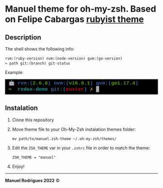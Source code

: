 # Manuel theme for oh-my-zsh. Based on Felipe Cabargas [rubyist theme](https://github.com/felipecabargas/oh-my-zsh-rubyist-theme)

## **Description**

The shell shows the following info:

    rvm:(ruby-version) nvm:(node-version) gvm:(go-version)
    ↪ path git:(branch) git-status

Example:

![](theme.png)

## **Instalation**

1.  Clone this repository
2.  Move theme file to your Oh-My-Zsh instalation themes folder:

        mv path/to/manuel.zsh-theme ~/.oh-my-zsh/themes/

3.  Edit the `ZSH_THEME` var in your `.zshrc` file in order to match the theme:

        ZSH_THEME = "manuel"

4.  Enjoy!

---

**Manuel Rodrigues 2022** &copy;
